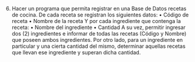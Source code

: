 6. Hacer un programa que permita registrar en una Base de Datos recetas
de cocina. De cada receta se registran los siguientes datos:
      • Código de receta
      • Nombre de la receta
Y por cada ingrediente que contenga la receta:
      • Nombre del ingrediente
      • Cantidad
A su vez, permitir ingresar dos (2) ingredientes e informar de todas las
recetas (Código y Nombre) que poseen ambos ingredientes.
Por otro lado, para un ingrediente en particular y una cierta cantidad del
mismo, determinar aquellas recetas que llevan ese ingrediente y superan
dicha cantidad.
